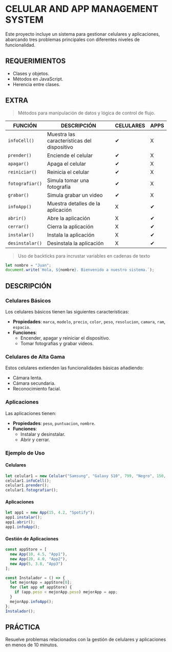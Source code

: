 # CELULAR AND APP MANAGEMENT SYSTEM
Este proyecto incluye un sistema para gestionar celulares y aplicaciones, abarcando tres problemas principales con diferentes niveles de funcionalidad.

## REQUERIMIENTOS
- Clases y objetos.
- Métodos en JavaScript.
- Herencia entre clases.

## EXTRA
> Métodos para manipulación de datos y lógica de control de flujo.

| **FUNCIÓN**        | **DESCRIPCIÓN**                              | **CELULARES** | **APPS** |
|--------------------|----------------------------------------------|---------------|-----------|
| `infoCell()`       | Muestra las características del dispositivo | ✔             | X         |
| `prender()`        | Enciende el celular                         | ✔             | X         |
| `apagar()`         | Apaga el celular                            | ✔             | X         |
| `reiniciar()`      | Reinicia el celular                         | ✔             | X         |
| `fotografiar()`    | Simula tomar una fotografía                 | ✔             | X         |
| `grabar()`         | Simula grabar un video                     | ✔             | X         |
| `infoApp()`        | Muestra detalles de la aplicación           | X             | ✔         |
| `abrir()`          | Abre la aplicación                         | X             | ✔         |
| `cerrar()`         | Cierra la aplicación                       | X             | ✔         |
| `instalar()`       | Instala la aplicación                      | X             | ✔         |
| `desinstalar()`    | Desinstala la aplicación                   | X             | ✔         |

> Uso de backticks para incrustar variables en cadenas de texto

```js
let nombre = "Juan";
document.write(`Hola, ${nombre}. Bienvenido a nuestro sistema.`);
```

## DESCRIPCIÓN
### Celulares Básicos
Los celulares básicos tienen las siguientes características:
- **Propiedades**: `marca`, `modelo`, `precio`, `color`, `peso`, `resolucion`, `camara`, `ram`, `espacio`.
- **Funciones**:
  - Encender, apagar y reiniciar el dispositivo.
  - Tomar fotografías y grabar videos.

### Celulares de Alta Gama
Estos celulares extienden las funcionalidades básicas añadiendo:
- Cámara lenta.
- Cámara secundaria.
- Reconocimiento facial.

### Aplicaciones
Las aplicaciones tienen:
- **Propiedades**: `peso`, `puntuacion`, `nombre`.
- **Funciones**:
  - Instalar y desinstalar.
  - Abrir y cerrar.

### Ejemplo de Uso
#### Celulares
```js
let celular1 = new Celular("Samsung", "Galaxy S10", 799, "Negro", 150, 1080, 12, 8, 128);
celular1.infoCell();
celular1.prender();
celular1.fotografiar();
```
#### Aplicaciones
```js
let app1 = new App(15, 4.2, "Spotify");
app1.instalar();
app1.abrir();
app1.infoApp();
```
#### Gestión de Aplicaciones
```js
const appStore = [
  new App(10, 4.5, "App1"),
  new App(20, 4.0, "App2"),
  new App(5, 3.8, "App3")
];

const Instalador = () => {
  let mejorApp = appStore[0];
  for (let app of appStore) {
    if (app.peso < mejorApp.peso) mejorApp = app;
  }
  mejorApp.infoApp();
};
Instalador();
```

## PRÁCTICA
Resuelve problemas relacionados con la gestión de celulares y aplicaciones en menos de 10 minutos.

